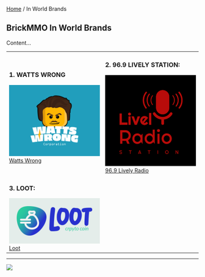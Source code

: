 <style>@import url("//readme.codeadam.ca/readme.css");</style>

[Home](/) / In World Brands

## BrickMMO In World Brands

Content...

<table style="width:100%;">
<tr>
<td width="50%">

<h3>1. WATTS WRONG</h3>
<img src="/watts/png/Watts_Wrong_Primary_Logo.png">
<br>
<a href="/watts">Watts Wrong</a>

</td>
<td width="50%">

<h3>2. 96.9 LIVELY STATION:</h3>
<img src="Lively Radio Station-Logo.jpg" width="380">
<br>
<a href="/lively">96.9 Lively Radio</a>

</td>
</tr>
<tr>
<td>

<h3>3. LOOT:</h3>
<img src="Loot-Horizontal Logo.jpg">
<br>
<a href="/loot">Loot</a>

  
</td>
</tr>
</table>

---

<a href="https://brickmmo.com">
<img src="https://brickmmo.com/images/brickmmo-logo-horizontal.jpg" width="100">
</a>
